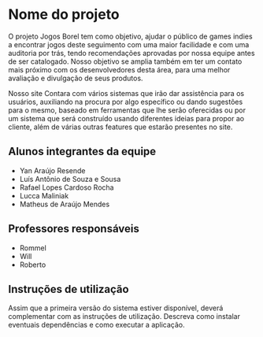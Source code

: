# Nome do projeto

O projeto Jogos Borel tem como objetivo, ajudar o público de games indies a encontrar jogos deste seguimento com uma maior facilidade e com uma auditoria por trás, tendo recomendações aprovadas por nossa equipe antes de ser catalogado. Nosso objetivo se amplia também em ter um contato mais próximo com os desenvolvedores desta área, para uma melhor avaliação e divulgação de seus produtos.

Nosso site Contara com vários sistemas que irão dar assistência para os usuários, auxiliando na procura por algo específico ou dando sugestões para o mesmo, baseado em ferramentas que lhe serão oferecidas ou por um sistema que será construído usando diferentes ideias para propor ao cliente, além de várias outras features que estarão presentes no site.

## Alunos integrantes da equipe

- Yan Araújo Resende
- Luís Antônio de Souza e Sousa
- Rafael Lopes Cardoso Rocha
- Lucca Maliniak
- Matheus de Araújo Mendes

## Professores responsáveis

- Rommel
- Will
- Roberto

## Instruções de utilização

Assim que a primeira versão do sistema estiver disponível, deverá complementar com as instruções de utilização. Descreva como instalar eventuais dependências e como executar a aplicação.
